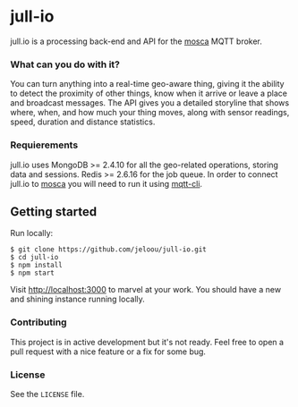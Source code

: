 # jull-io

jull.io is a processing back-end and API for the [mosca](https://github.com/mcollina/mosca) MQTT broker.

### What can you do with it? 

You can turn anything into a real-time geo-aware thing, giving it the 
ability to detect the proximity of other things, know when it arrive or leave a 
place and broadcast messages. The API gives you a detailed storyline that shows 
where, when, and how much your thing moves, along with sensor readings, speed, 
duration and distance statistics.

### Requierements 

jull.io uses MongoDB >= 2.4.10 for all the geo-related operations, storing data and
sessions. Redis >= 2.6.16 for the job queue. In order to connect jull.io to [mosca](https://github.com/mcollina/mosca) you will need to run it using [mqtt-cli](https://github.com/jeloou/mqtt-cli).
 
## Getting started 

Run locally: 
    
    $ git clone https://github.com/jeloou/jull-io.git
    $ cd jull-io
    $ npm install
    $ npm start

Visit <http://localhost:3000> to marvel at your work. You should have a new and 
shining instance running locally.

### Contributing 
This project is in active development but it's not ready. Feel free to open a pull request with a nice feature or a fix for some bug.

### License

See the `LICENSE` file.
